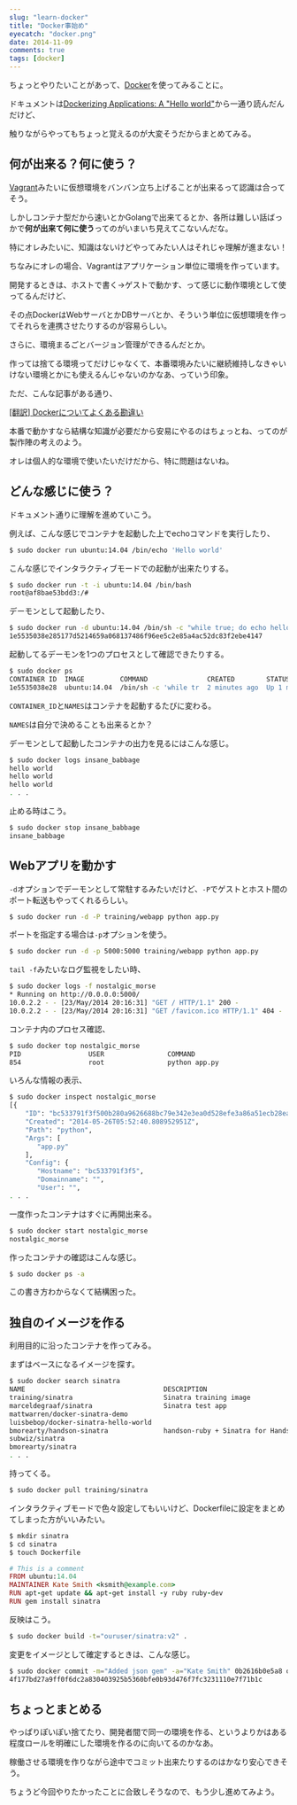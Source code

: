 ```yaml
---
slug: "learn-docker"
title: "Docker事始め"
eyecatch: "docker.png"
date: 2014-11-09
comments: true
tags: [docker]
---
```


ちょっとやりたいことがあって、[Docker](http://www.docker.com/)を使ってみることに。

ドキュメントは[Dockerizing Applications: A "Hello world"](https://docs.docker.com/userguide/dockerizing/)から一通り読んだんだけど、

触りながらやってもちょっと覚えるのが大変そうだからまとめてみる。

<!-- more -->

## 何が出来る？何に使う？

[Vagrant](https://www.vagrantup.com/)みたいに仮想環境をバンバン立ち上げることが出来るって認識は合ってそう。

しかしコンテナ型だから速いとかGolangで出来てるとか、各所は難しい話ばっかで**何が出来て何に使う**ってのがいまいち見えてこないんだな。

特にオレみたいに、知識はないけどやってみたい人はそれじゃ理解が進まない！

ちなみにオレの場合、Vagrantはアプリケーション単位に環境を作っています。

開発するときは、ホストで書く->ゲストで動かす、って感じに動作環境として使ってるんだけど、

その点DockerはWebサーバとかDBサーバとか、そういう単位に仮想環境を作ってそれらを連携させたりするのが容易らしい。

さらに、環境まるごとバージョン管理ができるんだとか。

作っては捨てる環境ってだけじゃなくて、本番環境みたいに継続維持しなきゃいけない環境とかにも使えるんじゃないのかなあ、っていう印象。

ただ、こんな記事がある通り、

[[翻訳] Dockerについてよくある勘違い](http://techracho.bpsinc.jp/hachi8833/2014_06_16/17982)

本番で動かすなら結構な知識が必要だから安易にやるのはちょっとね、ってのが製作陣の考えのよう。

オレは個人的な環境で使いたいだけだから、特に問題はないね。

## どんな感じに使う？

ドキュメント通りに理解を進めていこう。

例えば、こんな感じでコンテナを起動した上でechoコマンドを実行したり、

``` sh
$ sudo docker run ubuntu:14.04 /bin/echo 'Hello world'
```

こんな感じでインタラクティブモードでの起動が出来たりする。

``` sh
$ sudo docker run -t -i ubuntu:14.04 /bin/bash
root@af8bae53bdd3:/#
```

デーモンとして起動したり、

``` sh
$ sudo docker run -d ubuntu:14.04 /bin/sh -c "while true; do echo hello world; sleep 1; done"
1e5535038e285177d5214659a068137486f96ee5c2e85a4ac52dc83f2ebe4147
```

起動してるデーモンを1つのプロセスとして確認できたりする。

``` sh
$ sudo docker ps
CONTAINER ID  IMAGE         COMMAND               CREATED        STATUS       PORTS NAMES
1e5535038e28  ubuntu:14.04  /bin/sh -c 'while tr  2 minutes ago  Up 1 minute        insane_babbage
```

`CONTAINER_ID`と`NAMES`はコンテナを起動するたびに変わる。

`NAMES`は自分で決めることも出来るとか？

デーモンとして起動したコンテナの出力を見るにはこんな感じ。

``` sh
$ sudo docker logs insane_babbage
hello world
hello world
hello world
. . .
```

止める時はこう。

``` sh
$ sudo docker stop insane_babbage
insane_babbage
```

## Webアプリを動かす

`-d`オプションでデーモンとして常駐するみたいだけど、`-P`でゲストとホスト間のポート転送もやってくれるらしい。

``` sh
$ sudo docker run -d -P training/webapp python app.py
```

ポートを指定する場合は`-p`オプションを使う。

``` sh
$ sudo docker run -d -p 5000:5000 training/webapp python app.py
```

`tail -f`みたいなログ監視をしたい時、

``` sh
$ sudo docker logs -f nostalgic_morse
* Running on http://0.0.0.0:5000/
10.0.2.2 - - [23/May/2014 20:16:31] "GET / HTTP/1.1" 200 -
10.0.2.2 - - [23/May/2014 20:16:31] "GET /favicon.ico HTTP/1.1" 404 -
```

コンテナ内のプロセス確認、

``` sh
$ sudo docker top nostalgic_morse
PID                 USER                COMMAND
854                 root                python app.py
```

いろんな情報の表示、

``` sh
$ sudo docker inspect nostalgic_morse
[{
    "ID": "bc533791f3f500b280a9626688bc79e342e3ea0d528efe3a86a51ecb28ea20",
    "Created": "2014-05-26T05:52:40.808952951Z",
    "Path": "python",
    "Args": [
       "app.py"
    ],
    "Config": {
       "Hostname": "bc533791f3f5",
       "Domainname": "",
       "User": "",
. . .
```

一度作ったコンテナはすぐに再開出来る。

``` sh
$ sudo docker start nostalgic_morse
nostalgic_morse
```

作ったコンテナの確認はこんな感じ。

``` sh
$ sudo docker ps -a
```

この書き方わからなくて結構困った。

## 独自のイメージを作る

利用目的に沿ったコンテナを作ってみる。

まずはベースになるイメージを探す。

``` sh
$ sudo docker search sinatra
NAME                                   DESCRIPTION                                     STARS     OFFICIAL   AUTOMATED
training/sinatra                       Sinatra training image                          0                    [OK]
marceldegraaf/sinatra                  Sinatra test app                                0
mattwarren/docker-sinatra-demo                                                         0                    [OK]
luisbebop/docker-sinatra-hello-world                                                   0                    [OK]
bmorearty/handson-sinatra              handson-ruby + Sinatra for Hands on with D...   0
subwiz/sinatra                                                                         0
bmorearty/sinatra                                                                      0
. . .
```

持ってくる。

``` sh
$ sudo docker pull training/sinatra
```

インタラクティブモードで色々設定してもいいけど、Dockerfileに設定をまとめてしまった方がいいみたい。

``` sh
$ mkdir sinatra
$ cd sinatra
$ touch Dockerfile
```

``` ruby
# This is a comment
FROM ubuntu:14.04
MAINTAINER Kate Smith <ksmith@example.com>
RUN apt-get update && apt-get install -y ruby ruby-dev
RUN gem install sinatra
```

反映はこう。

``` sh
$ sudo docker build -t="ouruser/sinatra:v2" .
```

変更をイメージとして確定するときは、こんな感じ。

``` sh
$ sudo docker commit -m="Added json gem" -a="Kate Smith" 0b2616b0e5a8 ouruser/sinatra:v2
4f177bd27a9ff0f6dc2a830403925b5360bfe0b93d476f7fc3231110e7f71b1c
```

## ちょっとまとめる

やっぱりぽいぽい捨てたり、開発者間で同一の環境を作る、というよりかはある程度ロールを明確にした環境を作るのに向いてるのかなあ。

稼働させる環境を作りながら途中でコミット出来たりするのはかなり安心できそう。

ちょうど今回やりたかったことに合致しそうなので、もう少し進めてみよう。
